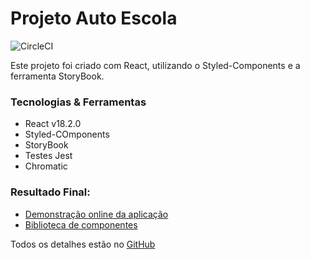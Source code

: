# Projeto Auto Escola

![CircleCI](https://img.shields.io/circleci/build/github/edmilsondmx/projeto_autoescola)

Este projeto foi criado com React, utilizando o Styled-Components e a ferramenta StoryBook.

### Tecnologias & Ferramentas

<ul>
    <li>React v18.2.0</li>
    <li>Styled-COmponents</li>
    <li>StoryBook</li>
    <li>Testes Jest</li>
    <li>Chromatic</li>
</ul>

### Resultado Final:

- [Demonstração online da aplicação](https://projeto-autoescola.vercel.app/)
- [Biblioteca de componentes](https://master--6408a352bbcd1e5616fc30d1.chromatic.com)

Todos os detalhes estão no [GitHub](https://github.com/edmilsondmx/projeto_autoescola)
